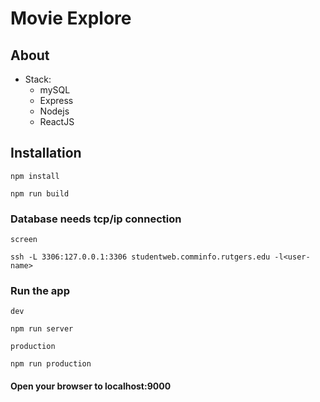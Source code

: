 # Movie Explore

## About

- Stack:
  - mySQL
  - Express
  - Nodejs
  - ReactJS


## Installation

```
npm install

npm run build
```

### Database needs tcp/ip connection

```
screen

ssh -L 3306:127.0.0.1:3306 studentweb.comminfo.rutgers.edu -l<user-name>
```


### Run the app

`dev`
```
npm run server
```
`production`
```
npm run production
```


#### Open your browser to localhost:9000
